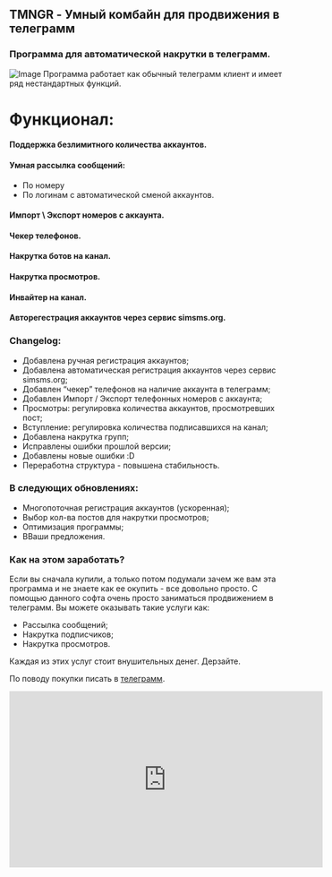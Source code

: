 ## TMNGR - Умный комбайн для продвижения в телеграмм
### Программа для автоматической накрутки в телеграмм.
![Image](https://telegra.ph/file/5eb18cd300e3319f16e81.jpg)
Программа работает как обычный телеграмм клиент и имеет ряд нестандартных функций.

# Функционал:

#### Поддержка безлимитного количества аккаунтов. 

#### Умная рассылка сообщений:
- По номеру
- По логинам с автоматической сменой аккаунтов.

#### Импорт \ Экспорт номеров с аккаунта.

#### Чекер телефонов.

#### Накрутка ботов на канал.

#### Накрутка просмотров.

#### Инвайтер на канал.

#### Авторегестрация аккаунтов через сервис simsms.org.

### Changelog:
* Добавлена ручная регистрация аккаунтов;
* Добавлена автоматическая регистрация аккаунтов через сервис simsms.org;
* Добавлен “чекер” телефонов на наличие аккаунта в телеграмм;
* Добавлен Импорт / Экспорт телефонных номеров с аккаунта;
* Просмотры: регулировка количества аккаунтов, просмотревших пост;
* Вступление: регулировка количества подписавшихся на канал;
* Добавлена накрутка групп;
* Исправлены ошибки прошлой версии;
* Добавлены новые ошибки :D
* Переработна структура - повышена стабильность.

### В следующих обновлениях:
* Многопоточная регистрация аккаунтов (ускоренная);
* Выбор кол-ва постов для накрутки просмотров;
* Оптимизация программы;
* ВВаши предложения.

### Как на этом заработать? 

Если вы сначала купили, а только потом подумали зачем же вам эта программа и не знаете как ее окупить - все довольно просто. С помощью данного софта очень просто заниматься продвижением в телеграмм. Вы можете оказывать такие услуги как:

* Рассылка сообщений;
* Накрутка подписчиков;
* Накрутка просмотров.

Каждая из этих услуг стоит внушительных денег. Дерзайте.

По поводу покупки писать в [телеграмм](https://t.me/treamz).

<iframe width="560" height="315" src="https://www.youtube.com/embed/ip5U4zJr2GU" frameborder="0" allow="autoplay; encrypted-media" allowfullscreen></iframe>


